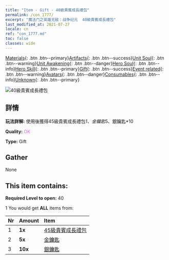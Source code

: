 ```yaml
---
title: "Item - Gift - 40級貴賓成長禮包"
permalink: /con_1777/
excerpt: "魔法门之英雄无敌：战争纪元  40級貴賓成長禮包"
last_modified_at: 2021-07-27
locale: cn
ref: "con_1777.md"
toc: false
classes: wide
---
```

 [Materials](/ItemsCN/){: .btn .btn--primary}[Artifacts](/ItemsCN/Artifacts/){: .btn .btn--success}[Unit Soul](/ItemsCN/UnitSoul/){: .btn .btn--warning}[Unit Awakening](/ItemsCN/UnitAwakening/){: .btn .btn--danger}[Hero Soul](/ItemsCN/HeroSoul/){: .btn .btn--info}[Hero Skill](/ItemsCN/HeroSkill/){: .btn .btn--primary}[Gift](/ItemsCN/Gift/){: .btn .btn--success}[Event related](/ItemsCN/Events/){: .btn .btn--warning}[Avatars](/ItemsCN/Avatars/){: .btn .btn--danger}[Consumables](/ItemsCN/Consumables/){: .btn .btn--info}[Unknown](/ItemsCN/Unknown/){: .btn .btn--primary}

 ![40級貴賓成長禮包](/images/t/i_907220.png)

## 詳情
 **玩法詳解:** 使用後獲得45級貴賓成長禮包*1、金鑰匙*5、銀鑰匙*10

 **Quality:** <span style="color: #DA70D6">OK</span>

 **Type:** Gift

## Gather

  None

## This item contains:

 **Required Level to open:** 40

 1 You would get **ALL** items  from:

  | Nr | Amount |     Item    |
  |:---|:-------|:------------|
  | 1 |  **1x** | [45級貴賓成長禮包](/cn/Items/con_1778/) |  | 
  | 2 |  **5x** | [金鑰匙](/cn/Items/con_783/) |  | 
  | 3 |  **10x** | [銀鑰匙](/cn/Items/con_693/) |  | 
